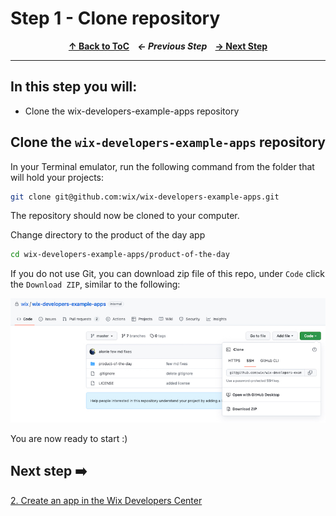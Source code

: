 # Step 1 - Clone repository

<p align="center">
  <strong>
    <a href="../README.md#steps"> ↑ Back to ToC</a>&nbsp;&nbsp;&nbsp;
    <em> ← Previous Step</em>&nbsp;&nbsp;&nbsp;
    <a href="02-create-an-app.md"> → Next Step</a>
  </strong>
</p>
<hr/>

## In this step you will:

 * Clone the wix-developers-example-apps repository


## Clone the `wix-developers-example-apps` repository

In your Terminal emulator, run the following command from the folder that will hold your projects:

```bash
git clone git@github.com:wix/wix-developers-example-apps.git
```

The repository should now be cloned to your computer.

Change directory to the product of the day app

```bash
cd wix-developers-example-apps/product-of-the-day
```

If you do not use Git, you can download zip file of this repo, under `Code` click the `Download ZIP`, similar to the following:

![Download zip](../images/download-repo-zip.jpg?raw=true)

You are now ready to start :)

## Next step ➡️

[2. Create an app in the Wix Developers Center][step02]


[gh-back]: ../README.md#steps

[step02]: 02-create-an-app.md
